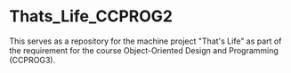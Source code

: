 # Thats_Life_CCPROG2
This serves as a repository for the machine project "That's Life" as part of the requirement for the course Object-Oriented Design and Programming (CCPROG3).
